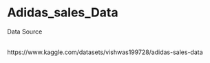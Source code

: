 # Adidas_sales_Data
<p> Data Source </p> <br>
https://www.kaggle.com/datasets/vishwas199728/adidas-sales-data
